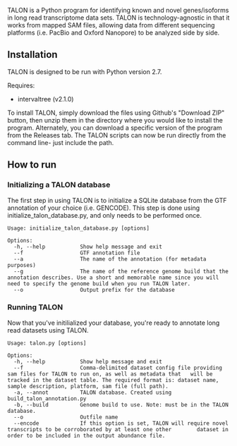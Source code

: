 TALON is a Python program for identifying known and novel genes/isoforms
in long read transcriptome data sets. TALON is technology-agnostic in that it
works from mapped SAM files, allowing data from different sequencing platforms
(i.e. PacBio and Oxford Nanopore) to be analyzed side by side. 

## Installation
TALON is designed to be run with Python version 2.7.

Requires:
* intervaltree (v2.1.0)

To install TALON, simply download the files using Github's "Download ZIP" button, then unzip them in the directory where you would like to install the program. Alternately, you can download a specific version of the program from the Releases tab. The TALON scripts can now be run directly from the command line- just include the path.

## How to run

### Initializing a TALON database
The first step in using TALON is to initialize a SQLite database from the GTF annotation of your choice (i.e. GENCODE). This step is done using initialize_talon_database.py, and only needs to be performed once.  

```
Usage: initialize_talon_database.py [options]

Options:
  -h, --help           Show help message and exit
  --f                  GTF annotation file
  --a                  The name of the annotation (for metadata purposes)
  --g                  The name of the reference genome build that the annotation describes. Use a short and memorable name since you will need to specify the genome build when you run TALON later.
  --o                  Output prefix for the database
```

### Running TALON
Now that you've initilialized your database, you're ready to annotate long read datasets using TALON. 

```
Usage: talon.py [options]

Options:
  -h, --help           Show help message and exit  
  --f                  Comma-delimited dataset config file providing sam files for TALON to run on, as well as metadata that   will be tracked in the dataset table. The required format is: dataset name, sample description, platform, sam file (full path).  
  -a, --annot          TALON database. Created using build_talon_annotation.py  
  -b, --build          Genome build to use. Note: must be in the TALON database.  
  --o                  Outfile name  
  --encode             If this option is set, TALON will require novel transcripts to be corroborated by at least one other        dataset in order to be included in the output abundance file.  
```
